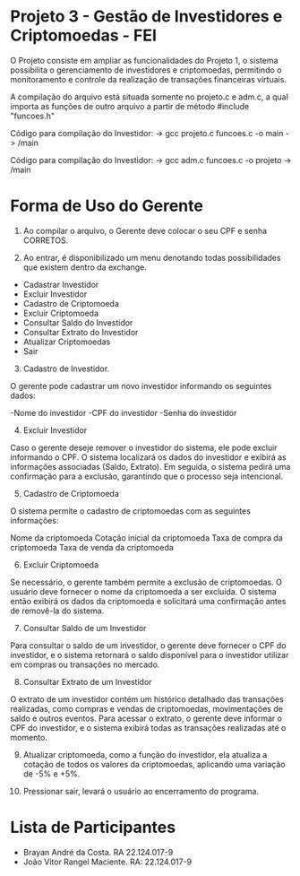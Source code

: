 # Projeto 3 - Gestão de Investidores e Criptomoedas - FEI

O Projeto consiste em ampliar as funcionalidades do Projeto 1, o sistema possibilita o gerenciamento de investidores e criptomoedas, permitindo o monitoramento e controle da realização de transações financeiras virtuais.

A compilação do arquivo está situada somente no projeto.c e adm.c, a qual importa as funções de outro arquivo a partir de método #include "funcoes.h"

Código para compilação do Investidor:
-> gcc projeto.c funcoes.c -o main
-> /main

Código para compilação do Investidor:
-> gcc adm.c funcoes.c -o projeto
-> /main

# Forma de Uso do Gerente

1. Ao compilar o arquivo, o Gerente deve colocar o seu CPF e senha CORRETOS.

2. Ao entrar, é disponibilizado um menu denotando todas possibilidades que existem dentro da exchange.

  - Cadastrar Investidor
  - Excluir Investidor 
  - Cadastro de Criptomoeda
  - Excluir Criptomoeda
  - Consultar Saldo do Investidor
  - Consultar Extrato do Investidor
  - Atualizar Criptomoedas 
  - Sair

3. Cadastro de Investidor.
   
O gerente pode cadastrar um novo investidor informando os seguintes dados:

-Nome do investidor
-CPF do investidor
-Senha do investidor

4. Excluir Investidor
   
Caso o gerente deseje remover o investidor do sistema, ele pode excluir informando o CPF. O sistema localizará os dados do investidor e exibirá as informações associadas           (Saldo, Extrato). Em seguida, o sistema pedirá uma confirmação para a exclusão, garantindo que o processo seja intencional.

5. Cadastro de Criptomoeda

O sistema permite o cadastro de criptomoedas com as seguintes informações:

Nome da criptomoeda
Cotação inicial da criptomoeda
Taxa de compra da criptomoeda
Taxa de venda da criptomoeda

6. Excluir Criptomoeda

Se necessário, o gerente também permite a exclusão de criptomoedas. O usuário deve fornecer o nome da criptomoeda a ser excluída. O sistema então exibirá os dados da criptomoeda e solicitará uma confirmação antes de removê-la do sistema.

7. Consultar Saldo de um Investidor

Para consultar o saldo de um investidor, o gerente deve fornecer o CPF do investidor, e o sistema retornará o saldo disponível para o investidor utilizar em compras ou transações no mercado.

8. Consultar Extrato de um Investidor

O extrato de um investidor contém um histórico detalhado das transações realizadas, como compras e vendas de criptomoedas, movimentações de saldo e outros eventos. Para acessar o extrato, o gerente deve informar o CPF do investidor, e o sistema exibirá todas as transações realizadas até o momento.

9. Atualizar criptomoeda, como a função do investidor, ela atualiza a cotação de todos os valores da criptomoedas, aplicando uma variação de -5% e +5%.

10. Pressionar sair, levará o usuário ao encerramento do programa.

# Lista de Participantes

- Brayan André da Costa. RA 22.124.017-9
- João Vitor Rangel Maciente. RA: 22.124.017-9
